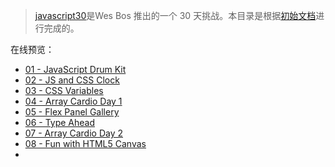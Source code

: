 > [javascript30](https://javascript30.com/)是Wes Bos 推出的一个 30 天挑战。本目录是根据[初始文档](https://github.com/wesbos/JavaScript30)进行完成的。


在线预览：
- [01 - JavaScript Drum Kit](https://xinconan.github.io/study/JavaScript30/01%20-%20JavaScript%20Drum%20Kit/index.html)
- [02 - JS and CSS Clock](https://xinconan.github.io/study/JavaScript30/02%20-%20JS%20and%20CSS%20Clock/index.html)
- [03 - CSS Variables](https://xinconan.github.io/study/JavaScript30/03%20-%20CSS%20Variables/index.html)
- [04 - Array Cardio Day 1](https://xinconan.github.io/study/JavaScript30/04%20-%20Array%20Cardio%20Day%201/index.html)
- [05 - Flex Panel Gallery](https://xinconan.github.io/study/JavaScript30/05%20-%20Flex%20Panel%20Gallery/index.html)
- [06 - Type Ahead](https://xinconan.github.io/study/JavaScript30/06%20-%20Type%20Ahead/index.html)
- [07 - Array Cardio Day 2](https://xinconan.github.io/study/JavaScript30/07%20-%20Array%20Cardio%20Day%202/index.html)
- [08 - Fun with HTML5 Canvas](https://xinconan.github.io/study/JavaScript30/08%20-%20Fun%20with%20HTML5%20Canvas/index.html)
- 